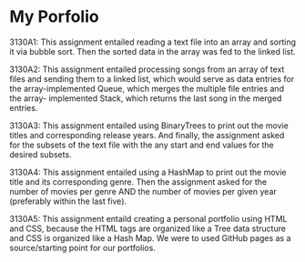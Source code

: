 # My Porfolio

3130A1: This assignment entailed reading a text file into an array and sorting it via bubble sort. Then the sorted data in the         array was fed to the linked list.

3130A2: This assignment entailed processing songs from an array of text files and sending them to a linked list, which would           serve as data entries for the array-implemented Queue, which merges the multiple file entries and the array-                   implemented Stack, which returns the last song in the merged entries.

3130A3: This assignment entailed using BinaryTrees to print out the movie titles and corresponding release years. And finally,
        the assignment asked for the subsets of the text file with the any start and end values for the desired subsets.
        
3130A4: This assignment entailed using a HashMap to print out the movie title and its corresponding genre. Then the assignment         asked for the number of movies per genre AND the number of movies per given year (preferably within the last five).

3130A5: This assignment entaild creating a personal portfolio using HTML and CSS, because the HTML tags are organized like a           Tree data structure and CSS is organized like a Hash Map. We were to used GitHub pages as a source/starting point for
        our portfolios. 
